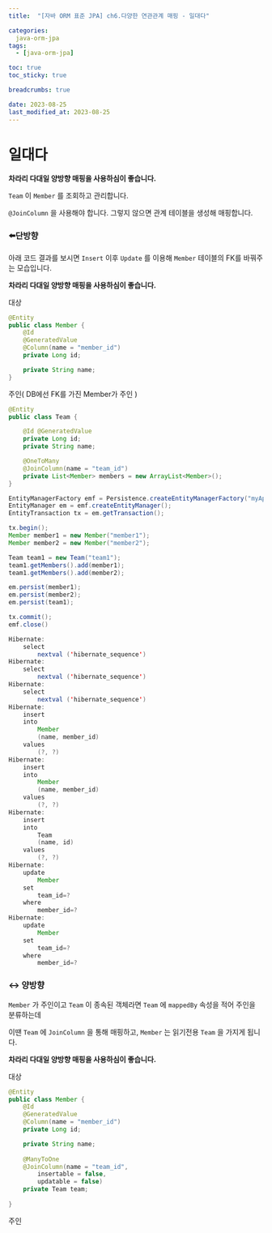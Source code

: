```yaml
---
title:  "[자바 ORM 표준 JPA] ch6.다양한 연관관계 매핑 - 일대다"

categories:
  java-orm-jpa
tags:
  - [java-orm-jpa]

toc: true
toc_sticky: true

breadcrumbs: true

date: 2023-08-25
last_modified_at: 2023-08-25
---
```


# 일대다

**차라리 다대일 양방향 매핑을 사용하심이 좋습니다.**

`Team` 이 `Member` 를 조회하고 관리합니다.

`@JoinColumn` 을 사용해야 합니다. 그렇지 않으면 관계 테이블을 생성해 매핑합니다.

### ⬅️단방향

아래 코드 결과를 보시면 `Insert` 이후 `Update` 를 이용해 `Member` 테이블의 FK를 바꿔주는 모습입니다.

**차라리 다대일 양방향 매핑을 사용하심이 좋습니다.**

대상

```java
@Entity
public class Member {
    @Id
    @GeneratedValue
    @Column(name = "member_id")
    private Long id;

    private String name;
}
```

주인( DB에선 FK를 가진 Member가 주인 )

```java
@Entity
public class Team {

    @Id @GeneratedValue
    private Long id;
    private String name;

    @OneToMany
    @JoinColumn(name = "team_id")
    private List<Member> members = new ArrayList<Member>();
}
```

```java
EntityManagerFactory emf = Persistence.createEntityManagerFactory("myApp");
EntityManager em = emf.createEntityManager();
EntityTransaction tx = em.getTransaction();

tx.begin();
Member member1 = new Member("member1");
Member member2 = new Member("member2");

Team team1 = new Team("team1");
team1.getMembers().add(member1);
team1.getMembers().add(member2);

em.persist(member1);
em.persist(member2);
em.persist(team1);

tx.commit();
emf.close()
```

```java
Hibernate: 
    select
        nextval ('hibernate_sequence')
Hibernate: 
    select
        nextval ('hibernate_sequence')
Hibernate: 
    select
        nextval ('hibernate_sequence')
Hibernate: 
    insert 
    into
        Member
        (name, member_id) 
    values
        (?, ?)
Hibernate: 
    insert 
    into
        Member
        (name, member_id) 
    values
        (?, ?)
Hibernate: 
    insert 
    into
        Team
        (name, id) 
    values
        (?, ?)
Hibernate: 
    update
        Member 
    set
        team_id=? 
    where
        member_id=?
Hibernate: 
    update
        Member 
    set
        team_id=? 
    where
        member_id=?
```

### ↔️ 양방향

`Member` 가 주인이고 `Team` 이 종속된 객체라면 `Team` 에 `mappedBy` 속성을 적어 주인을 분류하는데

이땐 `Team` 에 `JoinColumn` 을 통해 매핑하고, `Member` 는 읽기전용 `Team` 을 가지게 됩니다.

**차라리 다대일 양방향 매핑을 사용하심이 좋습니다.**

대상

```java
@Entity
public class Member {
    @Id
    @GeneratedValue
    @Column(name = "member_id")
    private Long id;

    private String name;
    
    @ManyToOne
    @JoinColumn(name = "team_id", 
		insertable = false, 
		updatable = false)
    private Team team;
    
}
```

주인